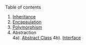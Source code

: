 Table of contents </br>
1. <a href="https://www.geeksforgeeks.org/inheritance-in-java/">Inheritance</a> </br>
2. <a href="https://www.geeksforgeeks.org/encapsulation-in-java/">Encapsulation</a> </br>
3. <a href="https://www.geeksforgeeks.org/polymorphism-in-java/">Polymorphism</a> </br>
4. Abstraction </br>
4a). <a href="https://www.geeksforgeeks.org/abstract-classes-in-java/">Abstract Class</a>
4b). <a href="https://www.geeksforgeeks.org/interfaces-in-java//">Interface</a>
